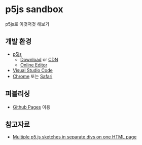 # p5js sandbox

p5js로 이것저것 해보기

## 개발 환경

* [p5js](https://p5js.org/)
  * [Download](https://p5js.org/download/) or [CDN](https://cdnjs.com/libraries/p5.js)
  * [Online Editor](https://editor.p5js.org/)
* [Visual Studio Code](https://code.visualstudio.com/)
* [Chrome](https://www.google.com/intl/ko/chrome/) 또는 [Safari](https://www.apple.com/kr/safari/)

## 퍼블리싱

* [Github Pages](https://help.github.com/en/articles/configuring-a-publishing-source-for-github-pages) 이용

## 참고자료

* [Multiple p5.js sketches in separate divs on one HTML page](http://www.joemckaystudio.com/multisketches/)
